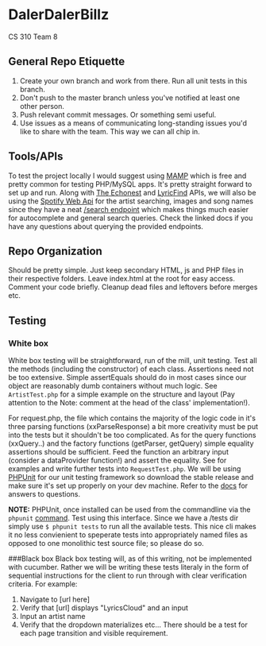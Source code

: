 # DalerDalerBillz
CS 310 Team 8
## General Repo Etiquette
1. Create your own branch and work from there. Run all unit tests in this branch. 
2. Don't push to the master branch unless you've notified at least one other person. 
3. Push relevant commit messages. Or something semi useful.
4. Use issues as a means of communicating long-standing issues you'd like to share with the team. This way we can all chip in.

## Tools/APIs
To test the project locally I would suggest using [MAMP](http://www.mamp.info/en/) which is free and pretty common for testing PHP/MySQL apps. It's pretty straight forward to set up and run. 
Along with [The Echonest](http://developer.echonest.com/) and [LyricFind](http://developer.echonest.com/sandbox/lyricfind.html) APIs, we will also be using the [Spotify Web Api](https://developer.spotify.com/web-api) for the artist searching, images and song names since they have a neat [/search endpoint](https://developer.spotify.com/web-api/search-item/) which makes things much easier for autocomplete and general search queries. Check the linked docs if you have any questions about querying the provided endpoints. 

## Repo Organization 
Should be pretty simple. Just keep secondary HTML, js and PHP files in their respective folders. Leave index.html at the root for easy access. Comment your code briefly. Cleanup dead files and leftovers before merges etc. 

## Testing 

### White box 
White box testing will be straightforward, run of the mill, unit testing. Test all the methods (including the constructor) of each class. Assertions need not be too extensive. Simple assertEquals should do in most cases since our object are reasonably dumb containers without much logic. See `ArtistTest.php` for a simple example on the structure and layout (Pay attention to the Note: comment at the head of the class' implementation!). 

For request.php, the file which contains the majority of the logic code in it's three parsing functions (xxParseResponse) a bit more creativity must be put into the tests but it shouldn't be too complicated. As for the query functions (xxQuery..) and the factory functions (getParser, getQuery) simple equality assertions should be sufficient. Feed the function an arbitrary input (consider a dataProvider function!) and assert the equality. See for examples and write further tests into `RequestTest.php`.
We will be using [PHPUnit](https://phpunit.de/index.html) for our unit testing framework so download the stable release and make sure it's set up properly on your dev machine. Refer to the [docs](https://phpunit.de/manual/current/en/phpunit-book.pdf) for answers to questions. 

**NOTE:** PHPUnit, once installed can be used from the commandline via the `phpunit` [command](https://phpunit.de/manual/current/en/textui.html). Test using this interface. Since we have a /tests dir simply use `$ phpunit tests` to run all the available tests. This nice cli makes it no less convienient to speperate tests into appropriately named files as opposed to one monolithic test source file; so please do so.  

###Black box
Black box testing will, as of this writing, not be implemented with cucumber. Rather we will be writing these tests literaly in the form of sequential instructions for the client to run through with clear verification criteria. For example: 
1. Navigate to [url here]
2. Verify that [url] displays "LyricsCloud" and an input
3. Input an artist name 
4. Verify that the dropdown materializes
etc...
There should be a test for each page transition and visible requirement. 